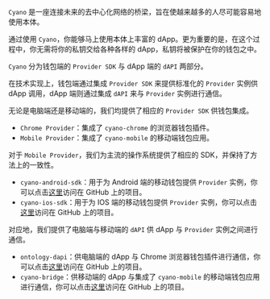 


`Cyano` 是一座连接未来的去中心化网络的桥梁，旨在使越来越多的人尽可能容易地使用本体。

通过使用 `Cyano`，你能够马上使用本体上丰富的 dApp。更为重要的是，在这个过程中，你无需将你的私钥交给各种各样的 dApp，私钥将被保护在你的钱包之中。

`Cyano` 分为钱包端的 `Provider SDK` 与 dApp 端的 `dAPI` 两部分。

在技术实现上，钱包端通过集成 `Provider SDK` 来提供标准化的 `Provider` 实例供 dApp 调用，dApp 端则通过集成 `dAPI` 来与 `Provider` 实例进行通信。

无论是电脑端还是移动端的，我们均提供了相应的 `Provider SDK` 供钱包集成。

- `Chrome Provider`：集成了 `cyano-chrome` 的浏览器钱包插件。
- `Mobile Provider`：集成了 `cyano-mobile` 的移动端钱包应用。

对于 `Mobile Provider`，我们为主流的操作系统提供了相应的 SDK，并保持了方法上的一致性。

- `cyano-android-sdk`：用于为 Android 端的移动钱包提供 `Provider` 实例，你可以点击[这里](https://github.com/ontio-cyano/cyano-android-sdk)访问在 GitHub 上的项目。
- `cyano-ios-sdk`：用于为 IOS 端的移动钱包提供 `Provider` 实例，你可以点击[这里](https://github.com/ontio-cyano/cyano-ios-sdk)访问在 GitHub 上的项目。

对应地，我们提供了电脑端与移动端的 `dAPI` 供 dApp 与 `Provider` 实例之间进行通信。

- `ontology-dapi`：供电脑端的 dApp 与 Chrome 浏览器钱包插件进行通信，你可以点击[这里](https://github.com/ontio/ontology-dapi)访问在 GitHub 上的项目。
- `cyano-bridge`：供移动端的 dApp 与集成了 `cyano-mobile` 的移动端钱包应用进行通信，你可以点击[这里](https://github.com/ontio-cyano/cyano-bridge)访问在 GitHub 上的项目。
